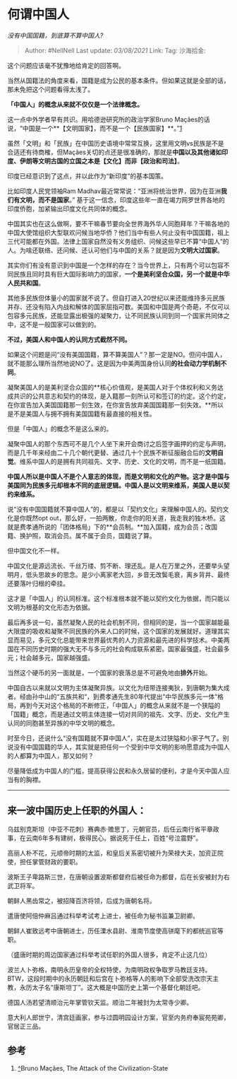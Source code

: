 # 何谓中国人
*没有中国国籍，到底算不算中国人?*

> Author: #NellNell
> Last update: *03/08/2021*
> Link:
> Tag:
> 沙海拾金:

这个问题应该毫不犹豫地给肯定的回答啊。

当然从国籍法的角度来看，国籍是成为公民的基本条件。但如果这就是全部的话，那未免把这个问题看得太浅了。

**「中国人」的概念从来就不仅仅是一个法律概念。**

这一点中外学者早有共识。用哈德逊研究所的政治学家Bruno Maçães的话说，“中国是一个**【文明国家】，而不是一个【民族国家】**。”[1](#ref_1)

虽然「文明」和「民族」在中国历史语境中常常互换，这里用文明vs民族是不是合适还有待商榷，但Maçães关切的点还是很准确的，那就是**中国以及其他诸如印度、伊朗等文明古国的立国之本是【文化】而非【政治和司法】**。

印度已经意识到了这点，并以此作为“新印度”的基本国策。

比如印度人民党领袖Ram Madhav最近常常说：“亚洲将统治世界，因为在亚洲**我们有文明，而不是国家**。” 基于这一信念，印度这些年一直在竭力网罗世界各地的印度侨胞，加紧输出印度文化共同体的概念。

中国其实也在这么做啊，要不干嘛春节要向全世界海外华人同胞拜年？干嘛各地的中国大使馆组织大型联欢问候当地华侨？他们当中有些人何止没有中国国籍，祖上三代可能都在外国。法律上国家自然没有义务组织、问候这些早已不算“中国人”的人。为啥还联络、还问候、还认可他们与中国的关系？就是因为**文明大过国家**。

其实你们有没有意识到中国是一个怎样的存在？当今世界上，只有两个可以包容不同民族且同时具有巨大国际影响力的国家，**一个是美利坚合众国，另一个就是中华人民共和国**。

其他多民族但体量小的国家就不说了。但自打进入20世纪以来还能维持多元民族并存、还没有陷入内战和解体的国家屈指可数。美国和中国是两个奇葩，不仅可以包容多元民族，还能显露出极强的凝聚力，让不同民族认同到同一个国家共同体之中，这不是一般国家可以做到的。

**不过，美国人和中国人的认同方式截然不同。**

如果这个问题是问“没有美国国籍，算不算美国人”？那一定是NO。但问中国人，就不能那么理所当然地说NO了。这是因为中美两国身份认同**的社会动力学机制不同**。

凝聚美国人的是美利坚合众国的**核心价值观，是美国人对于个体权利和义务达成共识的公共意志和契约的体现，是入籍那一刻所认可和签订的约定。这个约定，在你宣告加入美国国籍那一刻生效，在你宣告放弃美国国籍那一刻失效。**所以是不是美国人与拥不拥有美国国籍有最直接的相关性。

但是「中国人」的概念不是这么来的。

凝聚中国人的那个东西可不是几个人坐下来开会商讨之后签字画押的约定与声明，而是几千年来经由二十几个朝代更替、通过几十个民族不断征服融合后的**文明自觉**。维系中国人的是拥有共同祖先、文字、历史、文化的文明，而不是一纸国籍。

**中国人所以是中国人不是个人意志的体现，而是文明和文化的产物。这才是中国与美国同为民族多元却根本不同的底层逻辑。中国人是以文明来维系，美国人是以契约来维系。**

说“没有中国国籍就不算中国人”的，都是以「契约文化」来理解中国人的。契约文化是你既然opt out，那么好，一拍两散，你走你的阳关道，我走我的独木桥。这就是费孝通所说的「团体格局」下的**会员制。**加入国籍，成为会员；改国籍、换护照，取消会员。属不属于会员，国籍说了算。

但中国文化不一样。

中国文化是源远流长、千丝万缕、剪不断、理还乱。是人在万里之外，还要举头望明月，低头思故乡的思念。是少小离家老大回，乡音无改鬓毛衰，离乡背井、最终还要落叶归根的牵挂。

这才是「中国人」的认同标准。这个标准根本就不能以契约文化为依据，而只能以文明为根基的文化形态为依据。

最后再多说一句，虽然凝聚人民的社会机制不同，但相同的是，当一个国家越能最大限度的吸收和凝聚不同民族的外来人口的时候，这个国家的发展就好。道理其实显而易见，多元文化总能带来世界最优秀的人力资源和最先进的科学技术。中美两国在不同历史时期的强大无不与多元的社会构成联系紧密。国家最强盛，社会最多元；社会越多元，国家越强盛。

当然这个硬币的另一面就是，一个国家的衰落总是不可避免地由**排外**开始。

中国自古以来就以文明为主体凝聚异族。以文化为纽带连接夷狄，到唐朝为集大成者。经由孙中山的“五族共和“，到费孝通先生80年代提出“中华民族多元一体“格局，再到今天对这个格局的不断修正，「中国人」的概念从来就不是一个狭隘的「国籍」概念，而是通过文明主体连接一切对共同的祖先、文字、历史、文化产生认同的同胞甚至异族的中华文明的概念。

时至今日，还说什么“没有国籍就不算中国人”，实在是太过狭隘和小家子气了。别说没有中国国籍的华人，其实就是把任何一个受到中华文明的影响愿意成为中国人的人都算为中国人，那又如何？

尽量降低成为中国人的门槛，提高获得公民和永久居留的便利，才是今天中国人应当有的胸襟。

---

## 来一波中国历史上任职的外国人：

乌兹别克斯坦（中亚不花刺）赛典赤·赡思丁，元朝官员，后任云南行省平章政事，在云南6年多有建树，极得民心。据说死于任上，百姓“号泣震野”。

高丽人朴不花，元顺帝时期的太监，和皇后关系密切被升为荣禄大夫，加资正院使，担任掌管财政的要职。

波斯王子卑路斯三世，在唐朝设置波斯都督府后被任命为都督，后在长安被封为右武卫将军。

朝鲜人黑齿常之，被招降百济将领，后成为唐朝名将。

遣唐使阿倍仲麻吕通过科举考试考上进士，被任命为秘书监兼卫尉卿。

朝鲜人崔致远考中唐朝进士，历任溧水县尉、淮南节度使高骈麾下的都统巡官等职。

（盛唐时期的周边国家通过科举考试任职的外国人很多，肯定不止这几位）

波兰人卜弥格，南明永历皇帝的全权特使，为南明政权争取罗马教廷支持。BTW，这段时期中的永历朝廷和后宫在卜弥格等人的影响下全部受洗改宗天主教，永历太子名“康斯坦丁”。这大概是中国历史上第一个基督化朝廷吧。

德国人汤若望清顺治元年掌管钦天监。顺治二年被封为太常寺少卿。

意大利人郎世宁，清宫廷画家，参与过圆明园设计方案，官至内务府奉宸苑苑卿，官居正三品。

## 参考

1.  [^](#ref_1_0)Bruno Maçães, The Attack of the Civilization-State
